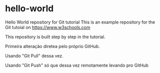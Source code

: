 # hello-world
Hello World repository for Git tutorial
This is an example repository for the Git tutoial on https://www.w3schools.com

This repository is built step by step in the tutorial.

Primeira alteração diretea pelo próprio GitHub.

Usando "Git Pull" dessa vez.

Usando "Git Push" só que dessa vez remotamente levando pro GitHub
